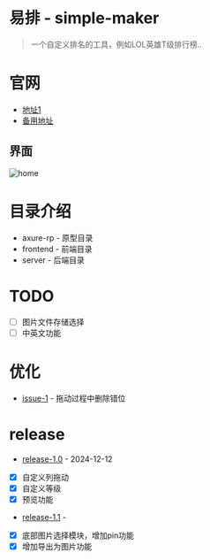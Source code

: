 # 易排 - simple-maker
> 一个自定义排名的工具，例如LOL英雄T级排行榜..

# 官网
- [地址1](http://124.221.125.121/simple-maker/#/home)
- [备用地址](https://zhoufanglu.github.io/share-reveal/simple-maker/index.html#/home)

## 界面
![home](https://github.com/zhoufanglu/simple-maker/blob/dev-1.0/frontend/src/assets/imgs/introduce/home.png)

# 目录介绍
- axure-rp - 原型目录
- frontend - 前端目录
- server - 后端目录

# TODO
- [ ] 图片文件存储选择
- [ ] 中英文功能

# 优化
- [issue-1](https://github.com/zhoufanglu/simple-maker/issues/1) - 拖动过程中删除错位 

# release
- [release-1.0](https://github.com/zhoufanglu/simple-maker/releases/tag/dev-1.0) - 2024-12-12
- [x] 自定义列拖动
- [x] 自定义等级
- [x] 预览功能

- [release-1.1](https://github.com/zhoufanglu/simple-maker/releases/tag/dev-1.0) -
- [x] 底部图片选择模块，增加pin功能
- [x] 增加导出为图片功能
